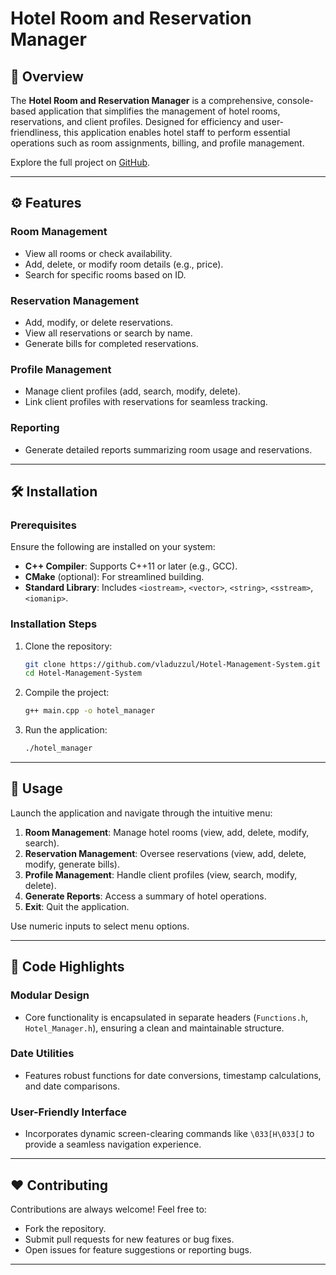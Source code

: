 # Hotel Room and Reservation Manager

## 🏨 Overview

The **Hotel Room and Reservation Manager** is a comprehensive, console-based application that simplifies the management of hotel rooms, reservations, and client profiles. Designed for efficiency and user-friendliness, this application enables hotel staff to perform essential operations such as room assignments, billing, and profile management.

Explore the full project on [GitHub](https://github.com/vladuzzul/Hotel-Management-System).

---

## ⚙️ Features

### Room Management
- View all rooms or check availability.
- Add, delete, or modify room details (e.g., price).
- Search for specific rooms based on ID.

### Reservation Management
- Add, modify, or delete reservations.
- View all reservations or search by name.
- Generate bills for completed reservations.

### Profile Management
- Manage client profiles (add, search, modify, delete).
- Link client profiles with reservations for seamless tracking.

### Reporting
- Generate detailed reports summarizing room usage and reservations.

---

## 🛠️ Installation

### Prerequisites

Ensure the following are installed on your system:
- **C++ Compiler**: Supports C++11 or later (e.g., GCC).
- **CMake** (optional): For streamlined building.
- **Standard Library**: Includes `<iostream>`, `<vector>`, `<string>`, `<sstream>`, `<iomanip>`.

### Installation Steps

1. Clone the repository:
   ```bash
   git clone https://github.com/vladuzzul/Hotel-Management-System.git
   cd Hotel-Management-System
   ```
2. Compile the project:
   ```bash
   g++ main.cpp -o hotel_manager
   ```
3. Run the application:
   ```bash
   ./hotel_manager
   ```

---

## 🔄 Usage

Launch the application and navigate through the intuitive menu:

1. **Room Management**: Manage hotel rooms (view, add, delete, modify, search).
2. **Reservation Management**: Oversee reservations (view, add, delete, modify, generate bills).
3. **Profile Management**: Handle client profiles (view, search, modify, delete).
4. **Generate Reports**: Access a summary of hotel operations.
5. **Exit**: Quit the application.

Use numeric inputs to select menu options.

---

## 🔎 Code Highlights

### Modular Design
- Core functionality is encapsulated in separate headers (`Functions.h`, `Hotel_Manager.h`), ensuring a clean and maintainable structure.

### Date Utilities
- Features robust functions for date conversions, timestamp calculations, and date comparisons.

### User-Friendly Interface
- Incorporates dynamic screen-clearing commands like `\033[H\033[J` to provide a seamless navigation experience.

---

## ❤️ Contributing

Contributions are always welcome! Feel free to:
- Fork the repository.
- Submit pull requests for new features or bug fixes.
- Open issues for feature suggestions or reporting bugs.

---
